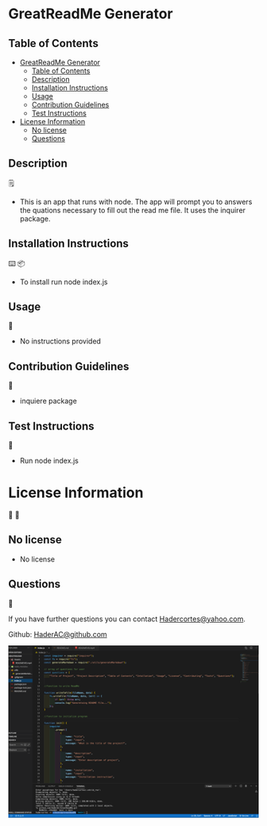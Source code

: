 # GreatReadMe Generator

## Table of Contents
- [GreatReadMe Generator](#greatreadme-generator)
  - [Table of Contents](#table-of-contents)
  - [Description](#description)
  - [Installation Instructions](#installation-instructions)
  - [Usage](#usage)
  - [Contribution Guidelines](#contribution-guidelines)
  - [Test Instructions](#test-instructions)
- [License Information](#license-information)
  - [No license](#no-license)
  - [Questions](#questions)


## Description
:spiral_notepad:

* This is an app that runs with node. The app will prompt you to answers the quations necessary to fill out the read me file. It uses the inquirer package.

## Installation Instructions

:keyboard:
:package:
* To install run node index.js

## Usage
:battery:

* No instructions provided

## Contribution Guidelines
:link:

* inquiere package

## Test Instructions
:open_book:

* Run node index.js

# License Information
:memo:
:pencil:

## No license

* No license

## Questions
:e-mail:

If you have further questions you can contact Hadercortes@yahoo.com.

Github: HaderAC@github.com


![screeshot](Assets/ScreenShot.png)
